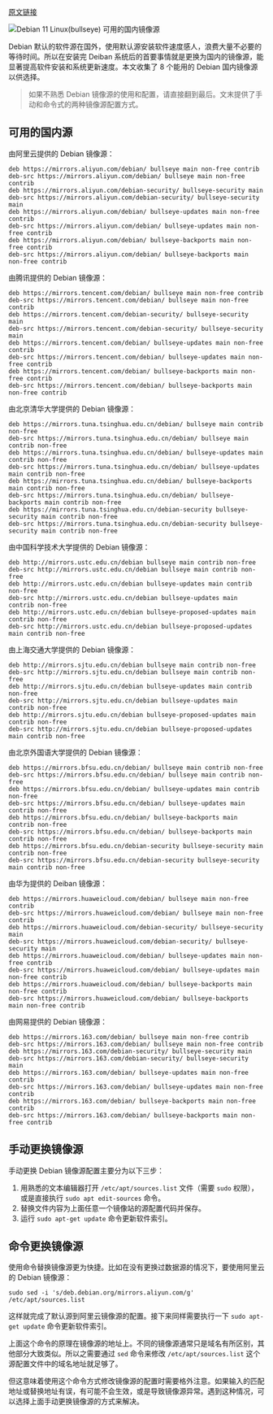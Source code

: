 
[原文链接](https://www.zzxworld.com/posts/available-cn-mirrors-for-debian-linux)

![Debian 11 Linux(bullseye) 可用的国内镜像源](https://www.zzxworld.com/resource/posts/202208/1661740805.577.jpg)

Debian 默认的软件源在国外，使用默认源安装软件速度感人，浪费大量不必要的等待时间。所以在安装完 Deiban 系统后的首要事情就是更换为国内的镜像源，能显著提高软件安装和系统更新速度。本文收集了 8 个能用的 Debian 国内镜像源以供选择。

> 如果不熟悉 Debian 镜像源的使用和配置，请直接翻到最后。文末提供了手动和命令式的两种镜像源配置方式。

## 可用的国内源

由阿里云提供的 Debian 镜像源：

```text
deb https://mirrors.aliyun.com/debian/ bullseye main non-free contrib
deb-src https://mirrors.aliyun.com/debian/ bullseye main non-free contrib
deb https://mirrors.aliyun.com/debian-security/ bullseye-security main
deb-src https://mirrors.aliyun.com/debian-security/ bullseye-security main
deb https://mirrors.aliyun.com/debian/ bullseye-updates main non-free contrib
deb-src https://mirrors.aliyun.com/debian/ bullseye-updates main non-free contrib
deb https://mirrors.aliyun.com/debian/ bullseye-backports main non-free contrib
deb-src https://mirrors.aliyun.com/debian/ bullseye-backports main non-free contrib
```

由腾讯提供的 Debian 镜像源：

```text
deb https://mirrors.tencent.com/debian/ bullseye main non-free contrib
deb-src https://mirrors.tencent.com/debian/ bullseye main non-free contrib
deb https://mirrors.tencent.com/debian-security/ bullseye-security main
deb-src https://mirrors.tencent.com/debian-security/ bullseye-security main
deb https://mirrors.tencent.com/debian/ bullseye-updates main non-free contrib
deb-src https://mirrors.tencent.com/debian/ bullseye-updates main non-free contrib
deb https://mirrors.tencent.com/debian/ bullseye-backports main non-free contrib
deb-src https://mirrors.tencent.com/debian/ bullseye-backports main non-free contrib
```

由北京清华大学提供的 Debian 镜像源：

```text
deb https://mirrors.tuna.tsinghua.edu.cn/debian/ bullseye main contrib non-free
deb-src https://mirrors.tuna.tsinghua.edu.cn/debian/ bullseye main contrib non-free
deb https://mirrors.tuna.tsinghua.edu.cn/debian/ bullseye-updates main contrib non-free
deb-src https://mirrors.tuna.tsinghua.edu.cn/debian/ bullseye-updates main contrib non-free
deb https://mirrors.tuna.tsinghua.edu.cn/debian/ bullseye-backports main contrib non-free
deb-src https://mirrors.tuna.tsinghua.edu.cn/debian/ bullseye-backports main contrib non-free
deb https://mirrors.tuna.tsinghua.edu.cn/debian-security bullseye-security main contrib non-free
deb-src https://mirrors.tuna.tsinghua.edu.cn/debian-security bullseye-security main contrib non-free
```

由中国科学技术大学提供的 Debian 镜像源：

```text
deb http://mirrors.ustc.edu.cn/debian bullseye main contrib non-free
deb-src http://mirrors.ustc.edu.cn/debian bullseye main contrib non-free
deb http://mirrors.ustc.edu.cn/debian bullseye-updates main contrib non-free
deb-src http://mirrors.ustc.edu.cn/debian bullseye-updates main contrib non-free
deb http://mirrors.ustc.edu.cn/debian bullseye-proposed-updates main contrib non-free
deb-src http://mirrors.ustc.edu.cn/debian bullseye-proposed-updates main contrib non-free
```

由上海交通大学提供的 Debian 镜像源：

```text
deb http://mirrors.sjtu.edu.cn/debian bullseye main contrib non-free
deb-src http://mirrors.sjtu.edu.cn/debian bullseye main contrib non-free
deb http://mirrors.sjtu.edu.cn/debian bullseye-updates main contrib non-free
deb-src http://mirrors.sjtu.edu.cn/debian bullseye-updates main contrib non-free
deb http://mirrors.sjtu.edu.cn/debian bullseye-proposed-updates main contrib non-free
deb-src http://mirrors.sjtu.edu.cn/debian bullseye-proposed-updates main contrib non-free
```

由北京外国语大学提供的 Debian 镜像源：

```text
deb https://mirrors.bfsu.edu.cn/debian/ bullseye main contrib non-free
deb-src https://mirrors.bfsu.edu.cn/debian/ bullseye main contrib non-free
deb https://mirrors.bfsu.edu.cn/debian/ bullseye-updates main contrib non-free
deb-src https://mirrors.bfsu.edu.cn/debian/ bullseye-updates main contrib non-free
deb https://mirrors.bfsu.edu.cn/debian/ bullseye-backports main contrib non-free
deb-src https://mirrors.bfsu.edu.cn/debian/ bullseye-backports main contrib non-free
deb https://mirrors.bfsu.edu.cn/debian-security bullseye-security main contrib non-free
deb-src https://mirrors.bfsu.edu.cn/debian-security bullseye-security main contrib non-free
```

由华为提供的 Deiban 镜像源：

```text
deb https://mirrors.huaweicloud.com/debian/ bullseye main non-free contrib
deb-src https://mirrors.huaweicloud.com/debian/ bullseye main non-free contrib
deb https://mirrors.huaweicloud.com/debian-security/ bullseye-security main
deb-src https://mirrors.huaweicloud.com/debian-security/ bullseye-security main
deb https://mirrors.huaweicloud.com/debian/ bullseye-updates main non-free contrib
deb-src https://mirrors.huaweicloud.com/debian/ bullseye-updates main non-free contrib
deb https://mirrors.huaweicloud.com/debian/ bullseye-backports main non-free contrib
deb-src https://mirrors.huaweicloud.com/debian/ bullseye-backports main non-free contrib
```

由网易提供的 Debian 镜像源：

```text
deb https://mirrors.163.com/debian/ bullseye main non-free contrib
deb-src https://mirrors.163.com/debian/ bullseye main non-free contrib
deb https://mirrors.163.com/debian-security/ bullseye-security main
deb-src https://mirrors.163.com/debian-security/ bullseye-security main
deb https://mirrors.163.com/debian/ bullseye-updates main non-free contrib
deb-src https://mirrors.163.com/debian/ bullseye-updates main non-free contrib
deb https://mirrors.163.com/debian/ bullseye-backports main non-free contrib
deb-src https://mirrors.163.com/debian/ bullseye-backports main non-free contrib
```

## 手动更换镜像源

手动更换 Debian 镜像源配置主要分为以下三步：

1.  用熟悉的文本编辑器打开 `/etc/apt/sources.list` 文件（需要 `sudo` 权限），或是直接执行 `sudo apt edit-sources` 命令。
2.  替换文件内容为上面任意一个镜像站的源配置代码并保存。
3.  运行 `sudo apt-get update` 命令更新软件索引。

## 命令更换镜像源

使用命令替换镜像源更为快捷。比如在没有更换过数据源的情况下，要使用阿里云的 Debian 镜像源：

```shell
sudo sed -i 's/deb.debian.org/mirrors.aliyun.com/g' /etc/apt/sources.list
```

这样就完成了默认源到阿里云镜像源的配置。接下来同样需要执行一下 `sudo apt-get update` 命令更新软件索引。

上面这个命令的原理在镜像源的地址上。不同的镜像源通常只是域名有所区别，其他部分大致类似。所以之需要通过 `sed` 命令来修改 `/etc/apt/sources.list` 这个源配置文件中的域名地址就足够了。

但这意味着使用这个命令方式修改镜像源的配置时需要格外注意。如果输入的匹配地址或替换地址有误，有可能不会生效，或是导致镜像源异常。遇到这种情况，可以选择上面手动更换镜像源的方式来解决。